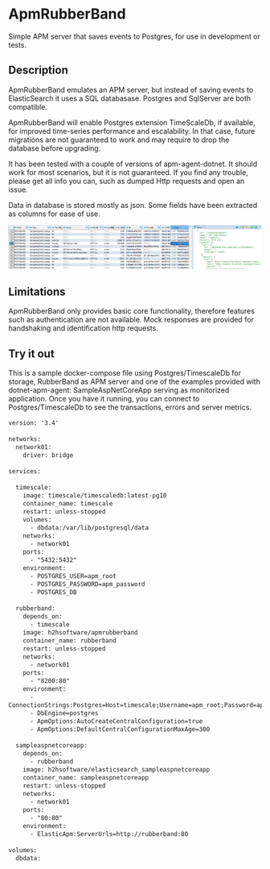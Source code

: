 # ApmRubberBand
Simple APM server that saves events to Postgres, for use in development or tests.

## Description

ApmRubberBand emulates an APM server, but instead of saving events to ElasticSearch it uses a SQL databasase. Postgres and SqlServer are both compatible. 

ApmRubberBand will enable Postgres extension TimeScaleDb, if available, for improved time-series performance and escalability. In that case, future migrations are not guaranteed to work and may  require to drop the database before upgrading.

It has been tested with a couple of versions of apm-agent-dotnet. It should work for most scenarios, but it is not guaranteed. If you find any trouble, please get all info you can, such as dumped Http requests and open an issue. 

Data in database is stored mostly as json. Some fields have been extracted as columns for ease of use.

![alt tag](https://raw.githubusercontent.com/marcoregueira/ApmRubberBand/master/doc/images/transactionlog.png)

## Limitations

ApmRubberBand only provides basic core functionality, therefore features such as authentication are not available. Mock responses are provided for handshaking and identification http requests.

## Try it out

This is a sample docker-compose file using Postgres/TimescaleDb for storage, RubberBand as APM server and one of the examples provided with dotnet-apm-agent: SampleAspNetCoreApp serving as monitorized application. Once you have it running, you can connect to Postgres/TimescaleDb to see the transactions, errors and server metrics.

```
version: '3.4'

networks:
  network01:
    driver: bridge
      
services:

  timescale:
    image: timescale/timescaledb:latest-pg10
    container_name: timescale
    restart: unless-stopped
    volumes:
      - dbdata:/var/lib/postgresql/data
    networks:
      - network01 
    ports:
      - "5432:5432" 
    environment:
      - POSTGRES_USER=apm_root
      - POSTGRES_PASSWORD=apm_password
      - POSTGRES_DB

  rubberband:
    depends_on:
      - timescale
    image: h2hsoftware/apmrubberband
    container_name: rubberband
    restart: unless-stopped
    networks:
      - network01 
    ports:
      - "8200:80" 
    environment:
      - ConnectionStrings:Postgres=Host=timescale;Username=apm_root;Password=apm_password;Database=apm_rubberband
      - DbEngine=postgres
      - ApmOptions:AutoCreateCentralConfiguration=true
      - ApmOptions:DefaultCentralConfigurationMaxAge=300

  sampleaspnetcoreapp:
    depends_on:
      - rubberband
    image: h2hsoftware/elasticsearch_sampleaspnetcoreapp
    container_name: sampleaspnetcoreapp
    restart: unless-stopped
    networks:
      - network01 
    ports:
      - "80:80" 
    environment:
      - ElasticApm:ServerUrls=http://rubberband:80
      
volumes:
  dbdata:
```
